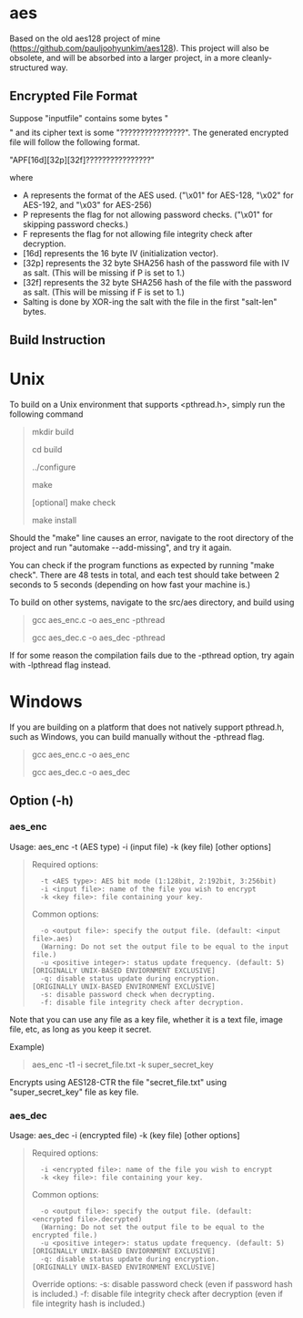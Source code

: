 # aes
Based on the old aes128 project of mine (https://github.com/pauljoohyunkim/aes128). This project will also be obsolete, and will be absorbed into a larger project, in a more cleanly-structured way.

## Encrypted File Format

Suppose "inputfile" contains some bytes "$$$$$$$$$$$$$$$$" and its cipher text is some "????????????????". The generated encrypted file will follow the following format.

"APF[16d][32p][32f]????????????????"

where
* A represents the format of the AES used. ("\x01" for AES-128, "\x02" for AES-192, and "\x03" for AES-256)
* P represents the flag for not allowing password checks. ("\x01" for skipping password checks.)
* F represents the flag for not allowing file integrity check after decryption.
* [16d] represents the 16 byte IV (initialization vector).
* [32p] represents the 32 byte SHA256 hash of the password file with IV as salt. (This will be missing if P is set to 1.)
* [32f] represents the 32 byte SHA256 hash of the file with the password as salt. (This will be missing if F is set to 1.)
* Salting is done by XOR-ing the salt with the file in the first "salt-len" bytes.

## Build Instruction
# Unix
To build on a Unix environment that supports <pthread.h>, simply run the following command

> mkdir build
>
> cd build
>
> ../configure
>
> make
>
> [optional] make check
>
> make install

Should the "make" line causes an error, navigate to the root directory of the project and run "automake --add-missing", and try it again.

You can check if the program functions as expected by running "make check". There are 48 tests in total, and each test should take between 2 seconds to 5 seconds (depending on how fast your machine is.)

To build on other systems, navigate to the src/aes directory, and build using

> gcc aes_enc.c -o aes_enc -pthread
>
> gcc aes_dec.c -o aes_dec -pthread

If for some reason the compilation fails due to the -pthread option, try again with -lpthread flag instead.

# Windows
If you are building on a platform that does not natively support pthread.h, such as Windows, you can build manually without the -pthread flag.

> gcc aes_enc.c -o aes_enc
>
> gcc aes_dec.c -o aes_dec

## Option (-h)

### aes_enc
Usage: aes_enc -t (AES type) -i (input file) -k (key file) [other options]


> Required options:
>
>       -t <AES type>: AES bit mode (1:128bit, 2:192bit, 3:256bit)
>       -i <input file>: name of the file you wish to encrypt
>       -k <key file>: file containing your key.
>
> Common options:
>
>       -o <output file>: specify the output file. (default: <input file>.aes)
>       (Warning: Do not set the output file to be equal to the input file.)
>       -u <positive integer>: status update frequency. (default: 5)     [ORIGINALLY UNIX-BASED ENVIORNMENT EXCLUSIVE]
>	    -q: disable status update during encryption.			 [ORIGINALLY UNIX-BASED ENVIRONMENT EXCLUSIVE]
>       -s: disable password check when decrypting.
>       -f: disable file integrity check after decryption.

Note that you can use any file as a key file, whether it is a text file, image file, etc, as long as you keep it secret.

Example)
> aes_enc -t1 -i secret_file.txt -k super_secret_key

Encrypts using AES128-CTR the file "secret_file.txt" using "super_secret_key" file as key file.

### aes_dec
Usage: aes_dec -i (encrypted file) -k (key file) [other options]

> Required options:
>
>       -i <encrypted file>: name of the file you wish to encrypt
>       -k <key file>: file containing your key.
>
> Common options:
>
>       -o <output file>: specify the output file. (default: <encrypted file>.decrypted)
>       (Warning: Do not set the output file to be equal to the encrypted file.)
>       -u <positive integer>: status update frequency. (default: 5)     [ORIGINALLY UNIX-BASED ENVIORNMENT EXCLUSIVE]
>	    -q: disable status update during encryption.			 [ORIGINALLY UNIX-BASED ENVIRONMENT EXCLUSIVE]
>
> Override options:
>       -s: disable password check (even if password hash is included.)
>       -f: disable file integrity check after decryption (even if file integrity hash is included.)

